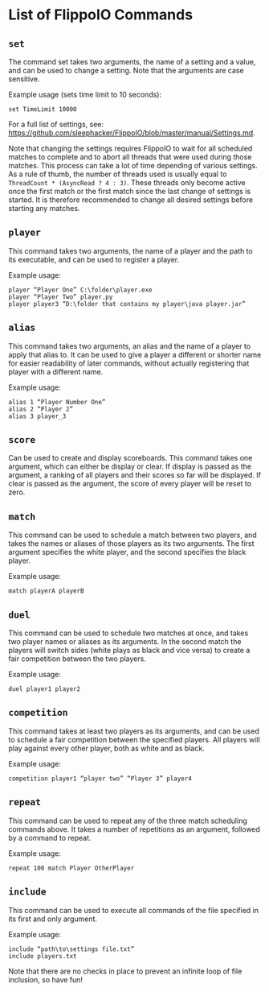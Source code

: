 # List of FlippoIO Commands
## `set`
The command set takes two arguments, the name of a setting and a value, and can be used to change a setting. Note that the arguments are case sensitive.

Example usage (sets time limit to 10 seconds):
```
set TimeLimit 10000
```

For a full list of settings, see: https://github.com/sleephacker/FlippoIO/blob/master/manual/Settings.md.

Note that changing the settings requires FlippoIO to wait for all scheduled matches to complete and to abort all threads that were used during those matches. This process can take a lot of time depending of various settings. As a rule of thumb, the number of threads used is usually equal to `ThreadCount * (AsyncRead ? 4 : 3)`. These threads only become active once the first match or the first match since the last change of settings is started. It is therefore recommended to change all desired settings before starting any matches.

## `player`
This command takes two arguments, the name of a player and the path to its executable, and can be used to register a player.

Example usage:
```
player “Player One” C:\folder\player.exe
player “Player Two” player.py
player player3 “D:\folder that contains my player\java player.jar”
```

## `alias`
This command takes two arguments, an alias and the name of a player to apply that alias to. It can be used to give a player a different or shorter name for easier readability of later commands, without actually registering that player with a different name.

Example usage:
```
alias 1 “Player Number One”
alias 2 “Player 2”
alias 3 player_3
```

## `score`
Can be used to create and display scoreboards. This command takes one argument, which can either be display or clear. If display is passed as the argument, a ranking of all players and their scores so far will be displayed. If clear is passed as the argument, the score of every player will be reset to zero.

## `match`
This command can be used to schedule a match between two players, and takes the names or aliases of those players as its two arguments. The first argument specifies the white player, and the second specifies the black player.

Example usage:
```
match playerA playerB
```

## `duel`
This command can be used to schedule two matches at once, and takes two player names or aliases as its arguments. In the second match the players will switch sides (white plays as black and vice versa) to create a fair competition between the two players.

Example usage:
```
duel player1 player2
```

## `competition`
This command takes at least two players as its arguments, and can be used to schedule a fair competition between the specified players. All players will play against every other player, both as white and as black.

Example usage:
```
competition player1 “player two” “Player 3” player4
```

## `repeat`
This command can be used to repeat any of the three match scheduling commands above. It takes a number of repetitions as an argument, followed by a command to repeat.

Example usage:
```
repeat 100 match Player OtherPlayer
```

## `include`
This command can be used to execute all commands of the file specified in its first and only argument.

Example usage:
```
include “path\to\settings file.txt”
include players.txt
```

Note that there are no checks in place to prevent an infinite loop of file inclusion, so have fun!
